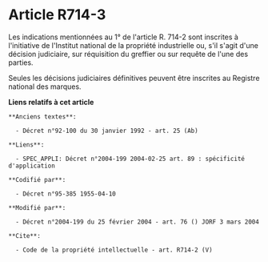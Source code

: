 # Article R714-3

Les indications mentionnées au 1° de l'article R. 714-2 sont inscrites à l'initiative de l'Institut national de la propriété
industrielle ou, s'il s'agit d'une décision judiciaire, sur réquisition du greffier ou sur requête de l'une des parties. 

Seules les décisions judiciaires définitives peuvent être inscrites au Registre national des marques.

**Liens relatifs à cet article**

	**Anciens textes**:

	  - Décret n°92-100 du 30 janvier 1992 - art. 25 (Ab)

	**Liens**:

	  - SPEC_APPLI: Décret n°2004-199 2004-02-25 art. 89 : spécificité d'application

	**Codifié par**:

	  - Décret n°95-385 1955-04-10

	**Modifié par**:

	  - Décret n°2004-199 du 25 février 2004 - art. 76 () JORF 3 mars 2004

	**Cite**:

	  - Code de la propriété intellectuelle - art. R714-2 (V)
